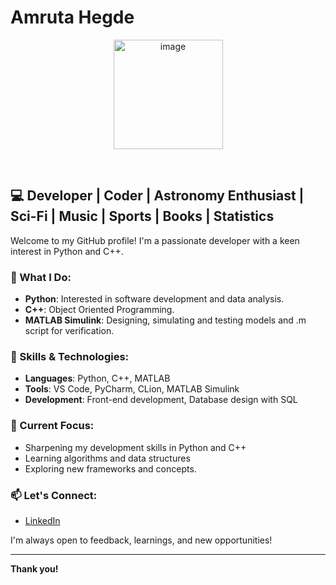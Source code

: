 # Amruta Hegde

<p align="center">
<img src="BlackHole.png" alt="image" width="175"/><br>
</p> <br>
<p align="center">

## 💻 Developer | Coder | Astronomy Enthusiast | Sci-Fi | Music | Sports | Books | Statistics

Welcome to my GitHub profile! I'm a passionate developer with a keen interest in Python and C++.

### 🌟 What I Do:
- **Python**: Interested in software development and data analysis.
- **C++**: Object Oriented Programming.
- **MATLAB Simulink**: Designing, simulating and testing models and .m script for verification.

### 🔧 Skills & Technologies:
- **Languages**: Python, C++, MATLAB
- **Tools**: VS Code, PyCharm, CLion, MATLAB Simulink
- **Development**: Front-end development, Database design with SQL

### 🚀 Current Focus:
- Sharpening my development skills in Python and C++
- Learning algorithms and data structures
- Exploring new frameworks and concepts.

### 📫 Let's Connect:
- [LinkedIn](https://www.linkedin.com/in/amruta-hegde-11971624a/)

I'm always open to feedback, learnings, and new opportunities!

---

**Thank you!** 
